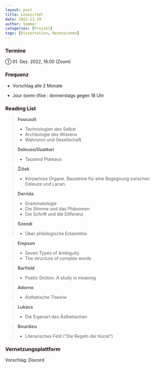 ```yaml
---
layout: post
title: Lesezirkel
date: 2022-11-29
author: Sommer
categories: [Projekt]
tags: [Dissertation, Rezensionen]
---
```


### <font style="background:#fcf2f4">Termine</font>
① 01. Dez. 2022, 18.00 (Zoom)

### <font style="background:#fcf2f4">Frequenz</font>
- Vorschlag alle 2 Monate

- Jour (semi-)fixe : donnerstags gegen 18 Uhr 

### <font style="background:#fcf2f4">Reading List</font>
> **Foucault**
>  - Technologien des Selbst
>  - Archäologie des Wissens
>  - Wahnsinn und Gesellschaft

> **Deleuze/Guattari** 
>  - Tausend Plateaus

> **Žižek** 
>  - Körperlose Organe. Bausteine für eine Begegnung zwischen Deleuze und Lacan.

> **Derrida** 
>  - Grammatologie
>  - Die Stimme und das Phänomen
>  - Die Schrift und die Differenz

> **Szondi** 
>  - Über philologische Erkenntnis

> **Empson**
>  - Seven Types of Ambiguity 
>  - The structure of complex words

> **Barfield** 
>  - Poetic Diction. A study in meaning

> **Adorno** 
>  - Ästhetische Theorie

> **Lukács** 
>  - Die Eigenart des Ästhetischen

> **Bourdieu** 
>  - Literarisches Feld (“Die Regeln der Kunst“)

### <font style="background:#fcf2f4">Vernetzungsplattform</font>
 Vorschlag: Discord 
